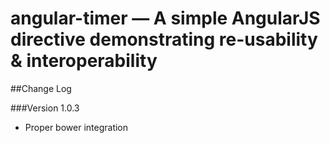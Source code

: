 # angular-timer — A simple AngularJS directive demonstrating re-usability & interoperability

##Change Log

###Version 1.0.3
* Proper bower integration
